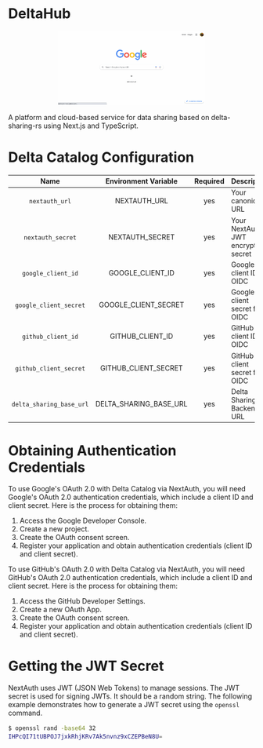 DeltaHub
==============================

<p float="left" align="center">
  <img src="./dev/images/screen.gif" width="300px">
</p>

A platform and cloud-based service for data sharing based on delta-sharing-rs using Next.js and TypeScript.

Delta Catalog Configuration
==============================

| Name                     | Environment Variable   | Required | Description                                                                      |
|:------------------------:|:----------------------:|:--------:|----------------------------------------------------------------------------------|
| `nextauth_url`           | NEXTAUTH_URL           | yes      | Your canonical URL                                                               |
| `nextauth_secret`        | NEXTAUTH_SECRET        | yes      | Your NextAuth JWT encryption secret                                              |
| `google_client_id`       | GOOGLE_CLIENT_ID       | yes      | Google API client ID for OIDC                                                    |
| `google_client_secret`   | GOOGLE_CLIENT_SECRET   | yes      | Google API client secret for OIDC                                                |
| `github_client_id`       | GITHUB_CLIENT_ID       | yes      | GitHub API client ID for OIDC                                                    |
| `github_client_secret`   | GITHUB_CLIENT_SECRET   | yes      | GitHub API client secret for OIDC                                                |
| `delta_sharing_base_url` | DELTA_SHARING_BASE_URL | yes      | Delta Sharing RS Backend URL                                                     |

Obtaining Authentication Credentials
==============================

To use Google's OAuth 2.0 with Delta Catalog via NextAuth, you will need Google's OAuth 2.0 authentication credentials, which include a client ID and client secret. Here is the process for obtaining them:

1. Access the Google Developer Console.
2. Create a new project.
3. Create the OAuth consent screen.
4. Register your application and obtain authentication credentials (client ID and client secret).

To use GitHub's OAuth 2.0 with Delta Catalog via NextAuth, you will need GitHub's OAuth 2.0 authentication credentials, which include a client ID and client secret. Here is the process for obtaining them:

1. Access the GitHub Developer Settings.
2. Create a new OAuth App.
3. Create the OAuth consent screen.
4. Register your application and obtain authentication credentials (client ID and client secret).

Getting the JWT Secret
==============================

NextAuth uses JWT (JSON Web Tokens) to manage sessions. The JWT secret is used for signing JWTs. It should be a random string.
The following example demonstrates how to generate a JWT secret using the `openssl` command.

```bash
$ openssl rand -base64 32
IHPcQI71tUBPOJ7jxkRhjKRv7Ak5nvnz9xCZEPBeN8U=
```
